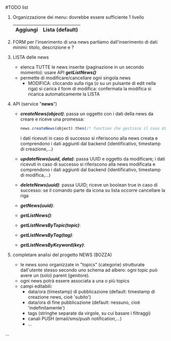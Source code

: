 #TODO list

1. Organizzazione dei menu: dovrebbe essere sufficiente 1 livello
   
   Aggiungi | Lista (default)
   --- | ---

2. FORM per l'inserimento di una news
   partiamo dall'inserimento di dati minimi: titolo, descrizione e ?

3. LISTA delle news
   - elenca TUTTE le news inserite (paginazione in un secondo momento): usare API **_getListNews()_**
   - permette di modificare/cancellare ogni singola news
     - MODIFICA: cliccando sulla riga (o su un pulsante di edit nella riga) si carica il form di modifica:
     confermata la modifica si ricarica automaticamente la LISTA
4. API (service "**news**")
   - **_createNews(object)_**: passa un oggetto con i dati della news da creare e riceve una promessa:
   
      ```javascript
      news.createNews(object).then(/* function che gestisce il caso di successo */);
      ```
      i dati ricevuti in caso di successo si riferiscono alla news creata e comprendono i dati aggiunti dal backend (identificativo, timestamp di creazione,...)
   -  **_updateNews(uuid, data)_**: passa UUID e oggetto da modificare;
      i dati ricevuti in caso di successo si riferiscono alla news modificata e comprendono i dati aggiunti dal backend (identificativo, timestamp di modifica,...)
   -  **_deleteNews(uuid)_**: passa UUID; riceve un boolean true in caso di successo: se il comando parte da icona su lista occorre cancellare la riga
   -  **_getNews(uuid)_**:
   -  **_getListNews()_**:
   -  **_getListNewsByTopic(topic)_**:
   -  **_getListNewsByTag(tag)_**:
   -  **_getListNewsByKeyword(key)_**:

4. completare analisi del progetto NEWS (BOZZA)
      - le news sono organizzate in "topics" (categorie) strutturate dall'utente stesso secondo uno schema ad albero:
         ogni topic può avere un (solo) parent (genitore).
      - ogni news potrà essere associata a una o più topics
      - campi editabili:
         - data/ora (timestamp) di pubblicazione (default: timestamp di creazione news, cioè 'subito')
         - data/ora di fine pubblicazione (default: nessuno, cioè 'indefinitamente')
         - tags (stringhe separate da virgole, su cui basare i filtraggi)
         - canali PUSH (email/sms/push notification,...)
         - ...

 ...
